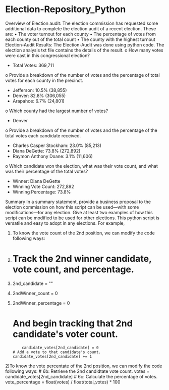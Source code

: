 # Election-Repository_Python
Overview of Election audit:
The election commission has requested some additional data to complete the election audit of a recent election. These are:
•	The voter turnout for each county
•	The percentage of votes from each county out of the total count
•	The county with the highest turnout
Election-Audit Results:
The Election-Audit was done using python code. The election analysis txt file contains the details of the result. 
o	How many votes were cast in this congressional election?
-	Total Votes: 369,711

o	Provide a breakdown of the number of votes and the percentage of total votes for each county in the precinct.
-	Jefferson: 10.5% (38,855)
-	Denver: 82.8% (306,055)
-	Arapahoe: 6.7% (24,801)

o	Which county had the largest number of votes?
-	Denver

o	Provide a breakdown of the number of votes and the percentage of the total votes each candidate received.
-	Charles Casper Stockham: 23.0% (85,213)
-	Diana DeGette: 73.8% (272,892)
-	Raymon Anthony Doane: 3.1% (11,606)

o	Which candidate won the election, what was their vote count, and what was their percentage of the total votes?
-	Winner: Diana DeGette
-	Winning Vote Count: 272,892
-	Winning Percentage: 73.8%

Summary
In a summary statement, provide a business proposal to the election commission on how this script can be used—with some modifications—for any election. Give at least two examples of how this script can be modified to be used for other elections.
This python script is versatile and easy to adopt in any elections. For example,
1)	To know the vote count of the 2nd position, we can modify the code following ways:
2)	# Track the 2nd winner candidate, vote count, and percentage.
3)	2nd_candidate = ""
4)	2ndWinner_count = 0
5)	2ndWinner_percentage = 0

	 # And begin tracking that 2nd candidate's voter count.
            candidate_votes[2nd_candidate] = 0
        # Add a vote to that candidate's count.
        candidate_votes[2nd_candidate] += 1

2)To know the vote percentate of the 2nd position, we can modify the code following ways:
	 # 6b: Retrieve the 2nd candidtate vote count.
        votes = candidate_votes[2nd_candidate]
        # 6c: Calculate the percentage of votes.
        vote_percentage = float(votes) / float(total_votes) * 100

